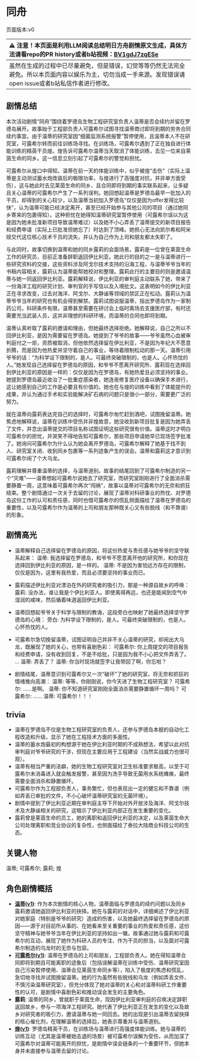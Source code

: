 # 同舟
页面版本:v0
 

| :warning: 注意！本页面是利用LLM阅读总结明日方舟剧情原文生成，具体方法请看repo的PR history或者b站视频：[BV1gdJ7zqESe](https://www.bilibili.com/video/BV1gdJ7zqESe/)         |
|:----------------------------|
| 虽然在生成的过程中已尽量避免，但是错误，幻觉等等仍然无法完全避免。所以本页面内容以娱乐为主，切勿当成一手来源。发现错误请open issue或者b站私信作者进行修改。|



## 剧情总结
本次活动剧情“同舟”围绕着罗德岛生物工程研究室负责人温蒂是否会续约并留在罗德岛展开。故事始于工程部负责人可露希尔试图寻找温蒂商讨即将到期的劳务合同续约事宜。由于温蒂的研究室因“细菌监测系统报警”暂停使用，且温蒂本人不在研究室，可露希尔转而前往训练场寻找。在训练场，可露希尔遇到了正在独自进行体能训练的精英干员煌。煌告诉可露希尔温蒂当天取消了体能训练，去见一位来自莱茵生命的同乡。这一信息立刻引起了可露希尔的警觉和担忧。

可露希尔从煌口中得知，温蒂在前一天的体能训练中，似乎被煌“击伤”（实际上温蒂是主动测试蓄水炮改装后的极限功率，与煌进行了高强度对抗，并非单方面受伤），这与她此时去见莱茵生命的同乡、且合同即将到期的事实联系起来，让多疑且关心温蒂的可露希尔产生了一系列误判。她回想起温蒂是罗德岛最早一批加入的干员，却得到的关心较少，以及温蒂当初加入罗德岛“仅仅是因为offer发得比较快”，认为温蒂可能已经决定离开，甚至已经开始参与其他公司的项目（通过她同乡寄来的包裹得知）。这种担忧在她得知温蒂研究室暂停使用（可露希尔误以为这是因为她未批准新项目导致温蒂难过）以及她不小心弄丢了温蒂提交的新项目报告和经费申请（实际上已批准但她忘了）时达到了顶峰。她担心无法向凯尔希和阿米娅交代这位核心技术干员的流失，并认为自己作为上司和朋友都太失职了。

与此同时，故事切换到温蒂和她的同乡露莉的会面场景。露莉是一位曾在莱茵生命工作的研究员，目前正准备辞职返回伊比利亚。她此行的目的之一是与温蒂进行一些研究资料的交接，这些资料涉及阿戈尔技术支持的沿海工程，与温蒂爷爷当年的书稿内容相关，露莉认为温蒂能帮她校对和整理。露莉此行的主要目的则是邀请温蒂与她一同返回伊比利亚。露莉解释说，伊比利亚的审判庭主动联系了她，带来了一份海洋工程的研究计划、审判官的手写信以及入境批文。这表明如今的伊比利亚正在寻求改变，过去对海洋、阿戈尔、大静谧等领域的禁区正在松动。露莉认为温蒂爷爷当年的研究也有机会得到解禁。露莉试图说服温蒂，指出罗德岛作为一家制药公司，科研条件有限，温蒂甚至需要在研讨会上临时离场去支援医疗部，有时还需要充当武装人员，这并非理想的科研环境，而温蒂的合同也即将到期。

温蒂认真听取了露莉的邀请和理由，但她最终选择拒绝。她解释说，自己之所以不回伊比利亚，是因为需要留在罗德岛。她提到了爷爷的故事——爷爷虽然心血被审判庭付之一炬，资质被取消，但他依然选择留在伊比利亚，不是因为年纪大不愿意折腾，而是因为他热爱并坚守着自己的事业，等待着限制松动的那一天。温蒂引用爷爷的话：“为科学设下限制的，是人。可最终突破限制的，也是人。心怀热忱的人。”她发现自己选择留在罗德岛的原因，和爷爷不愿离开研究所、露莉现在选择回到伊比利亚的原因是一样的：仅仅是因为在罗德岛，有她热爱且必须坚持的事业。她提到罗德岛最近收治了一批重症感染者，她连夜修复医疗设备以确保手术进行，这让她感到自己的工作是必要且有价值的。她也在与煌的训练中看到了体能提升的成果，并认为通过手术和实验能解决矿石病的问题只是很小一部分，需要更广泛的努力。

就在温蒂向露莉表达完自己的选择时，可露希尔匆忙赶到酒吧，试图挽留温蒂。她焦虑地解释说，温蒂在训练中受伤并非煌故意，她没收到新项目批复是因为她弄丢了文件，并念出温蒂提交的项目名称试图证明这些研究很有价值。温蒂这时才明白可露希尔的担忧，并哭笑不得地告知可露希尔，那些项目申请她早已现场签字批准了。她询问可露希尔为什么认为她会离开罗德岛，可露希尔解释了她基于找不到人、研究室关闭、收到同乡包裹等一系列迹象产生的误会。温蒂和露莉这才意识到可露希尔闹了个大乌龙。

露莉理解并尊重温蒂的选择，与温蒂道别。故事的结尾回到了可露希尔制造的另一个“灾难”——温蒂想起可露希尔说她去了研究室，而研究室刚刚进行了全面消杀需要静置一周，这意味着可露希尔再次“闯祸”，故事以温蒂对可露希尔的无奈和抓狂结束。整个剧情通过一次关于去留的讨论，展现了温蒂对科研事业的热忱、对罗德岛这份工作的认可和责任感，同时也借可露希尔的慌乱侧面描绘了温蒂在罗德岛的重要性，以及可露希尔作为温蒂的上司和朋友那种既关心又有些脱线（和不靠谱）的形象。
## 剧情高光
- 温蒂解释自己选择留在罗德岛的原因，将这份热爱与责任感与她爷爷的坚守联系起来：
温蒂: 我选择留在罗德岛，和爷爷不愿意离开他的研究所，和你现在选择回到伊比利亚的原因，是一样的。
温蒂: 不是因为害怕远方存在的限制，仅仅是因为，这里有我热爱，而且必须要坚持的事业而已。

- 露莉描述伊比利亚对漂泊在外的研究者的吸引力，那是一种源自故乡的呼唤：
露莉: 没办法，谁让我是个伊比利亚人。即使离得再远，也还是能闻到空气中湿润的咸味，然后循着味道返回伊比利亚。

- 温蒂回想起爷爷关于科学与限制的教诲，这段旁白也映射了她最终选择坚守罗德岛的心境：
旁白: 为科学设下限制的，是人。可最终突破限制的，也是人。心怀热忱的人。

- 可露希尔急切挽留温蒂，试图证明自己并非不关心温蒂的研究，却闹出大乌龙，既展现了她的关心，也带有喜剧色彩：
可露希尔: 你上周提交的项目报告和经费申请，没有收到回复，不是不给批，只是因为我不小心把文件弄丢了。
...
温蒂: 弄丢了？
温蒂: 你当时现场就签字让我带回了啊，你忘啦？

- 剧情结尾，温蒂意识到可露希尔又一次“破坏”了她的研究室，将无奈和抓狂的情绪推向高潮：
温蒂: 等等，你刚刚说，你今天进了生物工程研究室？
可露希尔: ......是啊。
温蒂: 你不知道研究室刚刚全面消杀需要静置循环一周吗？
可露希尔: ......
温蒂: 可露希尔！！！
## trivia
- 温蒂在罗德岛不仅是生物工程研究室的负责人，还参与罗德岛本舰的自动化工程改造和升级，显示了她在工程技术方面的多面性。
- 温蒂的蓄水炮最初的构想源于她在伊比利亚时期的不成熟想法，希望以此对抗审判庭对爷爷研究的干涉，但现在主要应用于工程建设（当然实战威力也很可观）。
- 温蒂有相当严重的洁癖，她的生物工程研究室对卫生标准要求极高，以至于可露希尔未消毒进入就会触发报警，甚至因为洗手导致无菌用水系统瘫痪，最终需要全面消杀和静置循环。
- 可露希尔作为工程部负责人，事务繁忙，但也表现出一定的健忘和不靠谱（例如弄丢已审批的文件，不小心破坏温蒂研究室的无菌环境）。
- 剧情中提到了伊比利亚近期在审判庭主导下开始对外开放涉及海洋、阿戈尔技术及大静谧相关的研究，这暗示了伊比利亚内部正在发生重要的变化。
- 露莉曾是莱茵生命的员工，她的离职和返回伊比利亚的决定，以及莱茵生命大公司处理离职和竞业协议的复杂性，也侧面描绘了泰拉大陆商业科技公司的生态。
## 关键人物
温蒂; 可露希尔; 露莉; 煌
## 角色剧情概括
-   **[温蒂](../char_v3/char_400_weedy.md)([v1](../chars/char_400_weedy.md))**: 作为本次剧情的核心人物，温蒂面临与罗德岛的续约问题以及同乡露莉邀请她返回伊比利亚的抉择。她在与露莉的对话中，详细阐述了伊比利亚对她家庭（特别是爷爷的研究）造成的伤害，以及她最终选择留在罗德岛的原因——源于对目前所从事的、在她看来至关重要的事业的热爱和责任感，这份坚守精神与她爷爷当年在伊比利亚的坚持如出一辙。故事通过她与露莉和可露希尔的互动，展现了她作为科研人员的专注、作为干员的担当，以及面对可露希尔制造的乌龙时的无奈与包容。
-   **[可露希尔](../char_v3/extended_char_ke_lu_xi_er.md)([v1](../chars/extended_char_ke_lu_xi_er.md))**: 温蒂在罗德岛的上司和朋友，工程部负责人。她在得知温蒂合同即将到期且可能离职的迹象后（包括误解温蒂在训练中受伤、温蒂研究室因自己污染暂停使用、温蒂会见莱茵生命同乡等），陷入了极度的焦虑和慌乱，急切地寻找并试图挽留温蒂。她的行为虽然有些脱线和乌龙（例如弄丢文件、不慎污染温蒂研究室），但充分体现了她对温蒂的关心和对温蒂科研工作重要性的认可，是剧情中喜剧色彩和推动误会发生的主要角色。
-   **露莉**: 温蒂的同乡，曾就职于莱茵生命，现因伊比利亚审判庭的召唤决定辞职返回故乡，参与一项海洋工程研究。她代表了伊比利亚正在发生的变化以及故乡对研究者的吸引力，邀请温蒂与她一同回去。她的出现是引出温蒂去留抉择的核心催化剂，在理解温蒂的选择后，她表示尊重并与温蒂道别。
-   **[煌](../char_v3/char_017_huang.md)([v1](../chars/char_017_huang.md))**: 罗德岛精英干员，在训练场与温蒂进行高强度体能训练。她与温蒂的训练互动（尤其是温蒂被她击退的场景）被可露希尔误解为受伤，从而加深了可露希尔对温蒂可能离开的担忧，是剧情中误会链条的一个重要环节，但她本身并未直接参与温蒂去留的讨论。